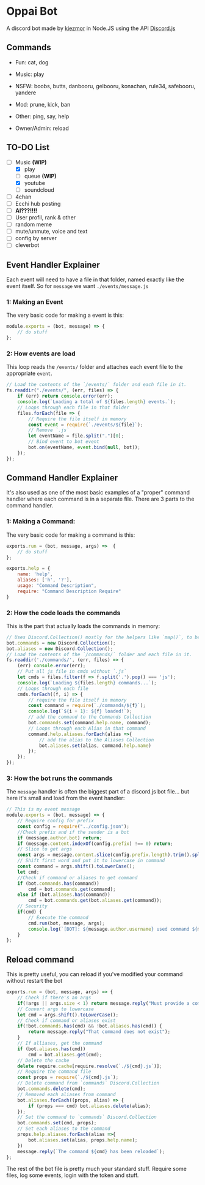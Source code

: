 # Oppai Bot
A discord bot made by [kiezmor](https://github.com/kiezmor) in Node.JS using the API [Discord.js](https://discord.js.org/)

## Commands

* Fun: cat, dog

* Music: play

* NSFW: boobs, butts, danbooru, gelbooru, konachan, rule34, safebooru, yandere

* Mod: prune, kick, ban

* Other: ping, say, help

* Owner/Admin: reload

## TO-DO List

- [ ] Music **(WIP)**
    - [x] play
    - [ ] queue **(WIP)**
    - [x] youtube
    - [ ] soundcloud
- [ ] 4chan
- [ ] Ecchi hub posting
- [ ] **AI???!!!!**
- [ ] User profil, rank & other
- [ ] random meme
- [ ] mute/unmute, voice and text
- [ ] config by server
- [ ] cleverbot

## Event Handler Explainer

Each event will need to have a file in that folder, named exactly like the event itself. So for `message` we want `./events/message.js`

### 1: Making an Event
The very basic code for making a event is this:

```js
module.exports = (bot, message) => {
    // do stuff
};
```

### 2: How events are load

This loop reads the `/events/` folder and attaches each event file to the appropriate `event`.

```js
// Load the contents of the `/events/` folder and each file in it.
fs.readdir("./events/", (err, files) => {
    if (err) return console.error(err);
    console.log(`Loading a total of ${files.length} events.`);
    // Loops through each file in that folder
    files.forEach(file => {
        // Require the file itself in memory
        const event = require(`./events/${file}`);
        // Remove `.js`
        let eventName = file.split(".")[0];
        // Bind event to bot event
        bot.on(eventName, event.bind(null, bot));
    });
});
```

## Command Handler Explainer

It's also used as one of the most basic examples of a "proper" command handler where each command is in a separate file.
There are 3 parts to the command handler.

### 1: Making a Command:
The very basic code for making a command is this:

```js
exports.run = (bot, message, args) =>  {
    // do stuff
};

exports.help = {
    name: 'help',
    aliases: ['h', '?'],
    usage: "Command Description",
    require: "Command Description Require"
}
```

### 2: How the code loads the commands

This is the part that actually loads the commands in memory:

```js
// Uses Discord.Collection() mostly for the helpers like `map()`, to be honest.
bot.commands = new Discord.Collection();
bot.aliases = new Discord.Collection();
// Load the contents of the `/commands/` folder and each file in it.
fs.readdir('./commands/', (err, files) => {
    (err) console.error(err);
    // Put all js file in cmds without `.js`
    let cmds = files.filter(f => f.split('.').pop() === 'js');
    console.log(`Loading ${files.length} commands...`);
    // Loops through each file
    cmds.forEach((f, i) => {
        // require the file itself in memory
        const command = require(`./commands/${f}`);
        console.log(`${i + 1}: ${f} loaded!`);
        // add the command to the Commands Collection
        bot.commands.set(command.help.name, command);
        // Loops through each Alias in that command
        command.help.aliases.forEach(alias =>{
            // add the alias to the Aliases Collection
            bot.aliases.set(alias, command.help.name)
        });
    });
});
```

### 3: How the bot runs the commands

The `message` handler is often the biggest part of a discord.js bot file... but here it's small and load from the event handler:

```js
// This is my event message
module.exports = (bot, message) => {
    // Require config for prefix
    const config = require("../config.json");
    //Check prefix and if the sender is a bot
    if (message.author.bot) return;
    if (message.content.indexOf(config.prefix) !== 0) return;
    // Slice to get args
    const args = message.content.slice(config.prefix.length).trim().split(/ +/g);
    // Shift first word and put it to lowercase in command
    const command = args.shift().toLowerCase();
    let cmd;
    //Check if command or aliases to get command
    if (bot.commands.has(command))
        cmd = bot.commands.get(command);
    else if (bot.aliases.has(command))
        cmd = bot.commands.get(bot.aliases.get(command));
    // Security
    if(cmd) {
        // Execute the command
        cmd.run(bot, message, args);
        console.log(`[BOT]: ${message.author.username} used command ${message.content}`);
    }
};
```

## Reload command

This is pretty useful, you can reload if you've modified your command without restart the bot

```js
exports.run = (bot, message, args) => {
    // Check if there's an args
    if(!args || args.size < 1) return message.reply("Must provide a command name to reload.");
    // Convert args to lowercase
    let cmd = args.shift().toLowerCase();
    // Check if command or aliases exist
    if(!bot.commands.has(cmd) && !bot.aliases.has(cmd)) {
        return message.reply("That command does not exist");
    }
    // If alliases, get the command
    if (bot.aliases.has(cmd))
        cmd = bot.aliases.get(cmd);
    // Delete the cache
    delete require.cache[require.resolve(`./${cmd}.js`)];
    // Require the command file
    const props = require(`./${cmd}.js`);
    // Delete command from `commands` Discord.Collection
    bot.commands.delete(cmd);
    // Removed each aliases from command
    bot.aliases.forEach((props, alias) => {
        if (props === cmd) bot.aliases.delete(alias);
    });
    // Set the command to `commands` Discord.Collection
    bot.commands.set(cmd, props);
    // Set each aliases to the command
    props.help.aliases.forEach(alias =>{
        bot.aliases.set(alias, props.help.name);
    })
    message.reply(`The command ${cmd} has been reloaded`);
};
```

The rest of the bot file is pretty much your standard stuff. Require some files, log some events, login with the token and stuff.
